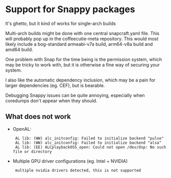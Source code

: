 # Support for Snappy packages

It's ghetto, but it kind of works for single-arch builds

Multi-arch builds might be done with one central snapcraft.yaml file. This will probably pop up in the coffeecutie-meta repository. This would most likely include a bog-standard armeabi-v7a build, arm64-v8a build and amd64 build.

One problem with Snap for the time being is the permission system, which may be tricky to work with, but it is otherwise a fine way of securing your system.

I also like the automatic dependency inclusion, which may be a pain for larger dependencies (eg. CEF), but is bearable.

Debugging Snappy issues can be quite annoying, especially when coredumps don't appear when they should.

## What does not work

 - OpenAL:

        AL lib: (WW) alc_initconfig: Failed to initialize backend "pulse"
        AL lib: (WW) alc_initconfig: Failed to initialize backend "alsa"
        AL lib: (EE) ALCplaybackOSS_open: Could not open /dev/dsp: No such file or directory

 - Multiple GPU driver configurations (eg. Intel + NVIDIA)

        multiple nvidia drivers detected, this is not supported

